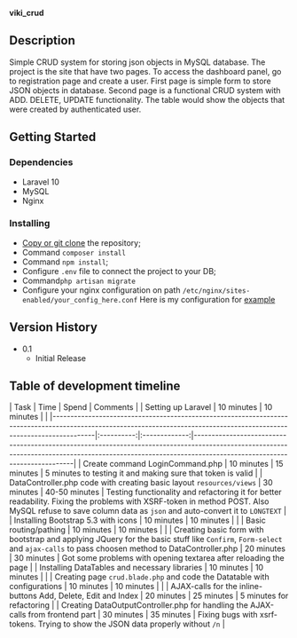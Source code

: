 **viki_crud**

## Description

Simple CRUD system for storing json objects in MySQL database. The project is the site that have two pages. To access the dashboard panel, go to registration page and create a user. 
First page is simple form to store JSON objects in database. Second page is a functional CRUD system with ADD. DELETE, UPDATE functionality. The table would show the objects that were created by authenticated user.

## Getting Started

### Dependencies

* Laravel 10
* MySQL
* Nginx

### Installing

* [Copy or git clone](https://github.com/omegarekrut/viki_crud.git) the repository;
* Command `composer install`
* Command `npm install`;
* Configure `.env` file to connect the project to your DB;
* Command`php artisan migrate`
* Configure your nginx configuration on path `/etc/nginx/sites-enabled/your_config_here.conf`
Here is my configuration for [example](https://github.com/omegarekrut/viki_crud/blob/master/viki_crud.conf)

## Version History

* 0.1
    * Initial Release

## Table of development timeline
|  Task  |  Time  |  Spend  |  Comments  |
| Setting up Laravel                                                                                                                                                     | 10 minutes | 10 minutes    |                                                                                                                                                                                                        |
|------------------------------------------------------------------------------------------------------------------------------------------------------------------------|:----------:|:-------------:|--------------------------------------------------------------------------------------------------------------------------------------------------------------------------------------------------------|
| Create command LoginCommand.php                                                                                                                                        | 10 minutes | 15 minutes    | 5 minutes to testing it and making sure that token is valid                                                                                                                                              |
| DataController.php code with creating basic layout `resources/views`                                                                                                   | 30 minutes | 40-50 minutes | Testing functionality and refactoring it for better readability. Fixing the problems with XSRF-token in method POST. Also MySQL refuse to save column data as `json` and auto-convert it to `LONGTEXT` |
| Installing Bootstrap 5.3 with icons                                                                                                                                    | 10 minutes | 10 minutes    |                                                                                                                                                                                                        |
| Basic routing/pathing                                                                                                                                                  | 10 minutes | 10 minutes    |                                                                                                                                                                                                        |
| Creating basic form with bootstrap and applying JQuery for the basic stuff like `Confirm`, `Form-select` and `ajax-calls` to pass choosen method to DataController.php | 20 minutes | 30 minutes | Got some problems with opening textarea after reloading the page                                                                                                                                       |
| Installing DataTables and necessary libraries                                                                                                                          | 10 minutes | 10 minutes    |                                                                                                                                                                                                        |
| Creating page `crud.blade.php` and code the Datatable with configurations                                                                                              | 10 minutes | 10 minutes    |                                                                                                                                                                                                        |
| AJAX-calls for the inline-buttons Add, Delete, Edit and Index                                                                                                          | 20 minutes | 25 minutes    | 5 minutes for refactoring                                                                                                                                                                              |
| Creating DataOutputController.php for handling the AJAX-calls from frontend part                                                                                       | 30 minutes | 35 minutes    | Fixing bugs with xsrf-tokens. Trying to show the JSON data properly without `/n`                                                                                                               |
